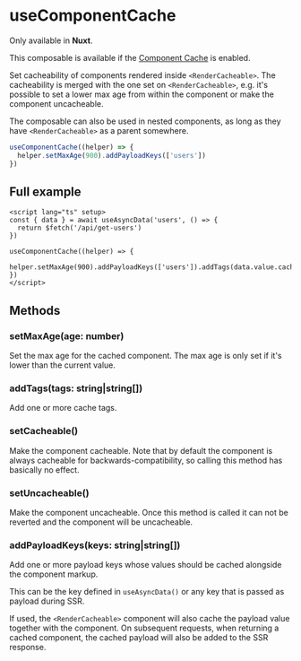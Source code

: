 # useComponentCache

Only available in **Nuxt**.

This composable is available if the [Component Cache](/features/component-cache)
is enabled.

Set cacheability of components rendered inside `<RenderCacheable>`. The
cacheability is merged with the one set on `<RenderCacheable>`, e.g. it's
possible to set a lower max age from within the component or make the component
uncacheable.

The composable can also be used in nested components, as long as they have
`<RenderCacheable>` as a parent somewhere.

```typescript
useComponentCache((helper) => {
  helper.setMaxAge(900).addPayloadKeys(['users'])
})
```

## Full example

```vue
<script lang="ts" setup>
const { data } = await useAsyncData('users', () => {
  return $fetch('/api/get-users')
})

useComponentCache((helper) => {
  helper.setMaxAge(900).addPayloadKeys(['users']).addTags(data.value.cacheTags)
})
</script>
```

## Methods

### setMaxAge(age: number)

Set the max age for the cached component. The max age is only set if it's lower
than the current value.

### addTags(tags: string|string[])

Add one or more cache tags.

### setCacheable()

Make the component cacheable. Note that by default the component is always
cacheable for backwards-compatibility, so calling this method has basically no
effect.

### setUncacheable()

Make the component uncacheable. Once this method is called it can not be
reverted and the component will be uncacheable.

### addPayloadKeys(keys: string|string[])

Add one or more payload keys whose values should be cached alongside the
component markup.

This can be the key defined in `useAsyncData()` or any key that is passed as
payload during SSR.

If used, the `<RenderCacheable>` component will also cache the payload value
together with the component. On subsequent requests, when returning a cached
component, the cached payload will also be added to the SSR response.
